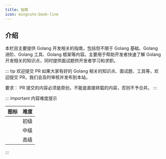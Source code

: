 ```yaml
---
title: 指南
icon: mingcute:book-line
---
```


## 介绍

本栏目主要提供 Golang 开发相关的指南，包括但不限于 Golang 基础、Golang 进阶、Golang 工具、Golang 框架等内容。主要用于帮助开发者快速了解 Golang 开发相关的知识点，同时提供面试题供开发者学习和求职。

::: tip 欢迎提交 PR
如果大家有好的 Golang 相关的知识点、面试题、工具等，欢迎提交 PR，我们会及时审核并发布到本站。

要求： PR 提交的内容必须是原创，不能是直接转载的内容，否则不予合并。
:::

::: important 内容难度提示

| 图标                                                                        | 难度 |
| --------------------------------------------------------------------------- | ---- |
| <HopeIcon icon="line-md:star-filled"/>                                      | 初级 |
| <HopeIcon icon="line-md:sunny-filled-loop-to-moon-filled-loop-transition"/> | 中级 |
| <HopeIcon icon="line-md:sun-rising-twotone-loop"/>                          | 高级 |

:::
